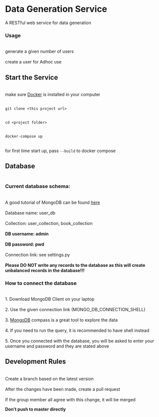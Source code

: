 # Data Generation Service

A RESTful web service for data generation

### Usage
<br>generate a given number of users</br>
<br>create a user for Adhoc use </br>

## Start the Service
<br>make sure [Docker](https://docs.docker.com/docker-for-windows/install/) is installed in your computer</br>

<br>`git clone <this project url>` </br>

<br>`cd <project folder>`</br>

<br>`docker-compose up`</br>

<br> for first time start up, pass `--build` to docker compose </br>

## Database
### <br>Current database schema: </br>
<br>A good tutorial of MongoDB can be found [here](https://www.tutorialspoint.com/mongodb/index.htm)</br>
<br>Database name: user_db</br>
<br>Collection: user_collection, book_collection</br>
<br>**DB username: admin**</br>
<br>**DB password: pwd**</br>
<br>Connection link: see settings.py</br>
<br>**Please DO NOT write any records to the database as this will create unbalanced records in the database!!!**</br>

### How to connect the database
<br>1. Download MongoDB Client on your laptop</br>
<br>2. Use the given connection link (MONGO_DB_CONNECTION_SHELL)</br>
<br>3. [MongoDB](https://www.mongodb.com/download-center/compass) compass is a great tool to explore the data</br>
<br>4. If you need to run the query, it is recommended to have shell instead </br>
<br>5. Once you connected with the database, you will be asked to enter your username and password and they are stated above</br>

## Development Rules

<br>Create a branch based on the latest version</br>
<br>After the changes have been made, create a pull request</br>
<br>If the group member all agree with this change, it will be merged</br>

**Don't push to master directly** 
